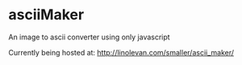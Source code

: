 # asciiMaker
An image to ascii converter using only javascript

Currently being hosted at: http://linolevan.com/smaller/ascii_maker/
